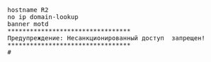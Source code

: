 
<pre>
hostname R2
no ip domain-lookup
banner motd
*********************************
Предупреждение: Несанкционированный доступ  запрещен!
*********************************
#

</pre>   
